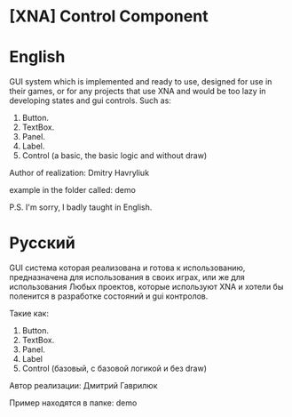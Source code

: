 # [XNA] Control Component

# English
GUI system which is implemented and ready to use, designed for use in their games, or for any projects that use XNA and would be too lazy in developing states and gui controls.
Such as:
1) Button.
2) TextBox.
3) Panel.
4) Label.
5) Control (a basic, the basic logic and without draw)

Author of realization: Dmitry Havryliuk

example in the folder called: demo

P.S. I'm sorry, I badly taught in English.

# Русский
GUI система которая реализована и готова к использованию, предназначена для использования в своих играх, или же для использования Любых проектов, которые используют XNA и хотели бы поленится в разработке состояний и gui контролов.

Такие как:
1) Button.
2) TextBox.
3) Panel.
4) Label
5) Control (базовый, с базовой логикой и без draw)

Автор реализации: Дмитрий Гаврилюк

Пример находятся в папке: demo

